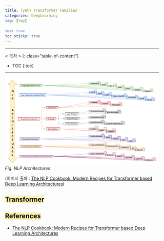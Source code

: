 ```yaml
---
title: (yet) Transformer Families
categories: DeepLearning
tag: [tmp]

toc: true
toc_sticky: true
---
```


---
< 목차 >
{: class="table-of-content"}
* TOC
{:toc}
---

![nlp](/assets/images/transformers/nlp_architectures.PNG)
*Fig. NLP Architectures*

(이미지 출처 : [The NLP Cookbook: Modern Recipes for Transformer based Deep Learning Architectures](https://arxiv.org/pdf/2104.10640))


## <mark style='background-color: #fff5b1'> Transformer </mark>

## <mark style='background-color: #fff5b1'> References </mark>

- [The NLP Cookbook: Modern Recipes for Transformer based Deep Learning Architectures](https://arxiv.org/pdf/2104.10640)
